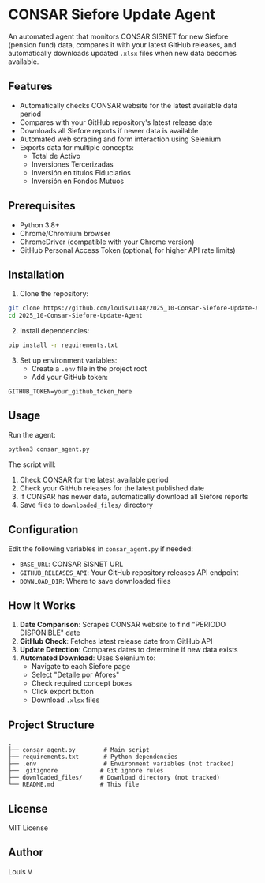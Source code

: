 # CONSAR Siefore Update Agent

An automated agent that monitors CONSAR SISNET for new Siefore (pension fund) data, compares it with your latest GitHub releases, and automatically downloads updated `.xlsx` files when new data becomes available.

## Features

- Automatically checks CONSAR website for the latest available data period
- Compares with your GitHub repository's latest release date
- Downloads all Siefore reports if newer data is available
- Automated web scraping and form interaction using Selenium
- Exports data for multiple concepts:
  - Total de Activo
  - Inversiones Tercerizadas
  - Inversión en títulos Fiduciarios
  - Inversión en Fondos Mutuos

## Prerequisites

- Python 3.8+
- Chrome/Chromium browser
- ChromeDriver (compatible with your Chrome version)
- GitHub Personal Access Token (optional, for higher API rate limits)

## Installation

1. Clone the repository:
```bash
git clone https://github.com/louisv1148/2025_10-Consar-Siefore-Update-Agent.git
cd 2025_10-Consar-Siefore-Update-Agent
```

2. Install dependencies:
```bash
pip install -r requirements.txt
```

3. Set up environment variables:
   - Create a `.env` file in the project root
   - Add your GitHub token:
```
GITHUB_TOKEN=your_github_token_here
```

## Usage

Run the agent:
```bash
python3 consar_agent.py
```

The script will:
1. Check CONSAR for the latest available period
2. Check your GitHub releases for the latest published date
3. If CONSAR has newer data, automatically download all Siefore reports
4. Save files to `downloaded_files/` directory

## Configuration

Edit the following variables in `consar_agent.py` if needed:

- `BASE_URL`: CONSAR SISNET URL
- `GITHUB_RELEASES_API`: Your GitHub repository releases API endpoint
- `DOWNLOAD_DIR`: Where to save downloaded files

## How It Works

1. **Date Comparison**: Scrapes CONSAR website to find "PERIODO DISPONIBLE" date
2. **GitHub Check**: Fetches latest release date from GitHub API
3. **Update Detection**: Compares dates to determine if new data exists
4. **Automated Download**: Uses Selenium to:
   - Navigate to each Siefore page
   - Select "Detalle por Afores"
   - Check required concept boxes
   - Click export button
   - Download `.xlsx` files

## Project Structure

```
.
├── consar_agent.py        # Main script
├── requirements.txt       # Python dependencies
├── .env                   # Environment variables (not tracked)
├── .gitignore            # Git ignore rules
├── downloaded_files/     # Download directory (not tracked)
└── README.md             # This file
```

## License

MIT License

## Author

Louis V
